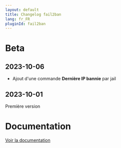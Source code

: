 ```yaml
---
layout: default
title: Changelog fail2ban
lang: fr_FR
pluginId: fail2ban
---
```


# Beta

## 2023-10-06

- Ajout d'une commande **Dernière IP bannie** par jail

## 2023-10-01

Première version

# Documentation

[Voir la documentation]({{site.baseurl}}/{{page.pluginId}}/{{page.lang}})
